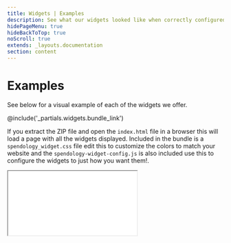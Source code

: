 ```yaml
---
title: Widgets | Examples
description: See what our widgets looked like when correctly configured and styled to match your websites theme.
hidePageMenu: true
hideBackToTop: true
noScroll: true
extends: _layouts.documentation
section: content
---
```


# Examples
See below for a visual example of each of the widgets we offer.

@include('_partials.widgets.bundle_link')

<p>
    If you extract the ZIP file and open the <code>index.html</code> file in a browser this will load a page with all the widgets
    displayed. Included in the bundle is a <code>spendology_widget.css</code> file edit this to customize the colors to
    match your website and the <code>spendology-widget-config.js</code> is also included use this to configure the widgets
    to just how you want them!.
</p>

<iframe src="/examples/index.html" class="w-full scroll-hidden h-full" onload="resizeIframe(this)"></iframe>

<script>
  function resizeIframe(obj) {
    obj.style.height = (obj.contentWindow.document.body.scrollHeight + 2000) + 'px';
    
    setTimeout(function() {
        obj.style.height = (obj.contentWindow.document.body.scrollHeight + 100) + 'px';
    }, 5000);
  }
</script>
